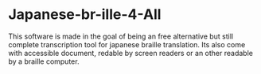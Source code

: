# Japanese-br-ille-4-All
This software is made in the goal of being an free alternative but still complete transcription tool for japanese braille translation. Its also come with accessible document, redable by screen readers or an other readable by a braille computer.
